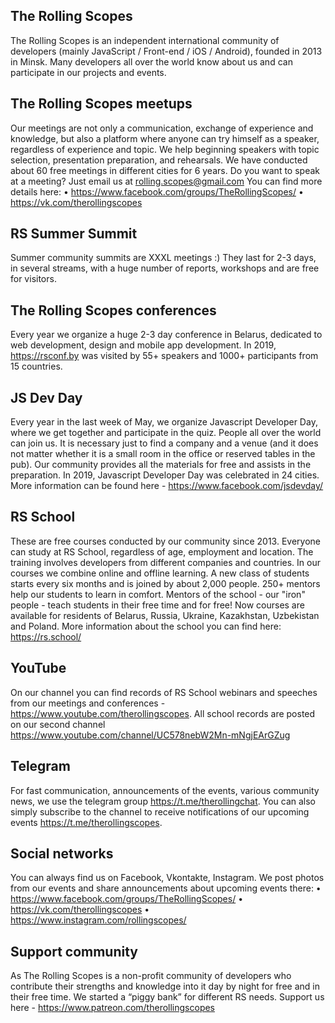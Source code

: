 ## The Rolling Scopes

The Rolling Scopes is an independent international community of developers (mainly JavaScript / Front-end / iOS / Android), founded in 2013 in Minsk. Many developers all over the world know about us and can participate in our projects and events.

## The Rolling Scopes meetups

Our meetings are not only a communication, exchange of experience and knowledge, but also a platform where anyone can try himself as a speaker, regardless of experience and topic. We help beginning speakers with topic selection, presentation preparation, and rehearsals. We have conducted about 60 free meetings in different cities for 6 years. Do you want to speak at a meeting? Just email us at rolling.scopes@gmail.com
You can find more details here:
• https://www.facebook.com/groups/TheRollingScopes/
• https://vk.com/therollingscopes

## RS Summer Summit

Summer community summits are XXXL meetings :) They last for 2-3 days, in several streams, with a huge number of reports, workshops and are free for visitors.

## The Rolling Scopes conferences

Every year we organize a huge 2-3 day conference in Belarus, dedicated to web development, design and mobile app development. In 2019, https://rsconf.by was visited by 55+ speakers and 1000+ participants from 15 countries.

## JS Dev Day

Every year in the last week of May, we organize Javascript Developer Day, where we get together and participate in the quiz. People all over the world can join us. It is necessary just to find a company and a venue (and it does not matter whether it is a small room in the office or reserved tables in the pub). Our community provides all the materials for free and assists in the preparation. In 2019, Javascript Developer Day was celebrated in 24 cities. More information can be found here - https://www.facebook.com/jsdevday/

## RS School

These are free courses conducted by our community since 2013. Everyone can study at RS School, regardless of age, employment and location. The training involves developers from different companies and countries. In our courses we combine online and offline learning. A new class of students starts every six months and is joined by about 2,000 people. 250+ mentors help our students to learn in comfort. Mentors of the school - our "iron" people - teach students in their free time and for free! Now courses are available for residents of Belarus, Russia, Ukraine, Kazakhstan, Uzbekistan and Poland. More information about the school you can find here: https://rs.school/

## YouTube

On our channel you can find records of RS School webinars and speeches from our meetings and conferences - https://www.youtube.com/therollingscopes. All school records are posted on our second channel https://www.youtube.com/channel/UC578nebW2Mn-mNgjEArGZug

## Telegram

For fast communication, announcements of the events, various community news, we use the telegram group https://t.me/therollingchat. You can also simply subscribe to the channel to receive notifications of our upcoming events https://t.me/therollingscopes.

## Social networks

You can always find us on Facebook, Vkontakte, Instagram. We post photos from our events and share announcements about upcoming events there:
• https://www.facebook.com/groups/TheRollingScopes/
• https://vk.com/therollingscopes
• https://www.instagram.com/rollingscopes/

## Support community

As The Rolling Scopes is a non-profit community of developers who contribute their strengths and knowledge into it day by night for free and in their free time. We started a “piggy bank” for different RS needs. Support us here - https://www.patreon.com/therollingscopes
